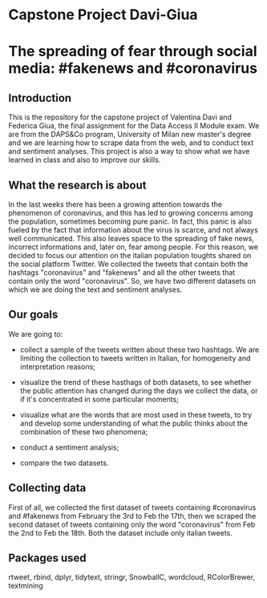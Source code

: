 # Capstone Project Davi-Giua
# The spreading of fear through social media: #fakenews and #coronavirus

## Introduction
This is the repository for the capstone project of Valentina Davì and Federica Giua, the final assignment for the Data Access II Module exam. We are from the DAPS&Co program, University of Milan new master's degree and we are learning how to scrape data from the web, and to conduct text and sentiment analyses. This project is also a way to show what we have learned in class and also to improve our skills.

## What the research is about
In the last weeks there has been a growing attention towards the phenomenon of coronavirus, and this has led to growing concerns among the population, sometimes becoming pure panic. In fact, this panic is also fueled by the fact that information about the virus is scarce, and not always well communicated. This also leaves space to the spreading of fake news, incorrect informations and, later on, fear among people. For this reason, we decided to focus our attention on the italian population toughts shared on the social platform Twitter. We collected the tweets that contain both the hashtags "coronavirus" and "fakenews" and all the other tweets that contain only the word "coronavirus". So, we have two different datasets on which we are doing the text and sentiment analyses. 

## Our goals
We are going to:

- collect a sample of the tweets written about these two hashtags. We are limiting the collection to tweets written in Italian, for homogeneity and interpretation reasons; 

- visualize the trend of these hasthags of both datasets, to see whether the public attention has changed during the days we collect the data, or if it's concentrated in some particular moments;

- visualize what are the words that are most used in these tweets, to try and develop some understanding of what the public thinks about the combination of these two phenomena;

- conduct a sentiment analysis;

- compare the two datasets.

## Collecting data
First of all, we collected the first dataset of tweets containing #coronavirus and #fakenews from February the 3rd to Feb the 17th, then we scraped the second dataset of tweets containing only the word "coronavirus" from Feb the 2nd to Feb the 18th. Both the dataset include only italian tweets. 



## Packages used
rtweet, rbind, dplyr, tidytext, stringr, SnowballC, wordcloud, RColorBrewer, textmining


